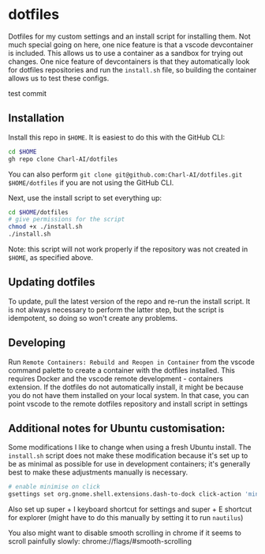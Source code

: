 # dotfiles

Dotfiles for my custom settings and an install script for installing them. Not much special going on here,
one nice feature is that a vscode devcontainer is included. This allows us to use a container as a sandbox for
trying out changes. One nice feature of devcontainers is that they automatically look for dotfiles repositories
and run the `install.sh` file, so building the container allows us to test these configs.

test commit
## Installation

Install this repo in `$HOME`. It is easiest to do this with the GitHub CLI:
```bash
cd $HOME
gh repo clone Charl-AI/dotfiles
```
You can also perform `git clone git@github.com:Charl-AI/dotfiles.git $HOME/dotfiles` if you are not using the GitHub CLI.

Next, use the install script to set everything up:
```bash
cd $HOME/dotfiles
# give permissions for the script
chmod +x ./install.sh
./install.sh
```
Note: this script will not work properly if the repository was not created in `$HOME`, as specified above.

## Updating dotfiles

To update, pull the latest version of the repo and re-run the install script. It is not always necessary to perform the latter step, but the script is idempotent, so doing so won't create any problems.

## Developing

Run `Remote Containers: Rebuild and Reopen in Container` from the vscode command palette to create a container with the dotfiles installed.
This requires Docker and the vscode remote development - containers extension. If the dotfiles do not automatically install, it might be
because you do not have them installed on your local system. In that case, you can point vscode to the remote dotfiles repository and install script in settings

## Additional notes for Ubuntu customisation:

Some modifications I like to change when using a fresh Ubuntu install. The `install.sh` script does not make these modification because it's set up to be as minimal as possible for use in development containers; it's generally best to make these adjustments manually is necessary.
```bash
# enable minimise on click
gsettings set org.gnome.shell.extensions.dash-to-dock click-action 'minimize'
```

Also set up super + I keyboard shortcut for settings and super + E shortcut for explorer (might have to do this manually by setting it to run ```nautilus```)

You also might want to disable smooth scrolling in chrome if it seems to scroll painfully slowly:
chrome://flags/#smooth-scrolling
